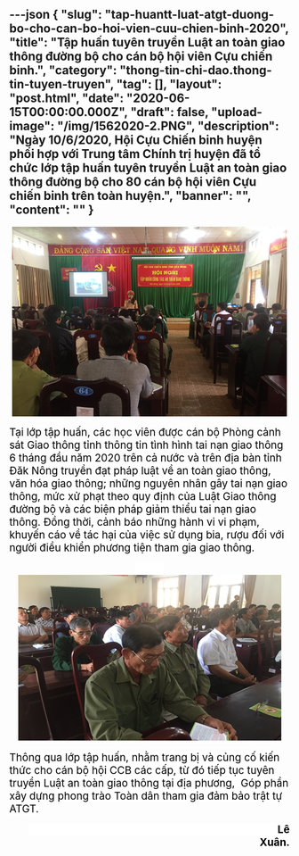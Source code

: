 ---json
{
    "slug": "tap-huantt-luat-atgt-duong-bo-cho-can-bo-hoi-vien-cuu-chien-binh-2020",
    "title": "Tập huấn tuyên truyền Luật an toàn giao thông đường bộ cho cán bộ hội viên Cựu chiến binh.",
    "category": "thong-tin-chi-dao.thong-tin-tuyen-truyen",
    "tag": [],
    "layout": "post.html",
    "date": "2020-06-15T00:00:00.000Z",
    "draft": false,
    "upload-image": "/img/1562020-2.PNG",
    "description": "Ngày 10/6/2020, Hội Cựu Chiến binh huyện phối hợp với Trung tâm Chính trị huyện đã tổ chức lớp tập huấn tuyên truyền Luật an toàn giao thông đường bộ cho 80 cán bộ hội viên Cựu chiến binh trên toàn huyện.",
    "banner": "",
    "__content__": ""
}
---
<p style="text-align:center"><img alt="" src="/img/1562020-1.PNG" /></p>

<p><span style="font-size:14.0pt"><span style="color:black">Tại lớp tập huấn, c&aacute;c học vi&ecirc;n được c&aacute;n bộ Ph&ograve;ng cảnh s&aacute;t Giao th&ocirc;ng tỉnh th&ocirc;ng tin t&igrave;nh h&igrave;nh tai nạn giao th&ocirc;ng 6 th&aacute;ng đầu năm 2020 tr&ecirc;n cả nước v&agrave; tr&ecirc;n địa b&agrave;n tỉnh Đăk N&ocirc;ng truyền đạt <span style="background-color:white">ph&aacute;p luật về an to&agrave;n giao th&ocirc;ng, văn h&oacute;a giao th&ocirc;ng; những nguy&ecirc;n nh&acirc;n g&acirc;y tai nạn giao th&ocirc;ng, mức xử phạt theo quy định của Luật Giao th&ocirc;ng đường bộ v&agrave; c&aacute;c biện ph&aacute;p giảm thiểu tai nạn giao th&ocirc;ng. Đồng thời, cảnh b&aacute;o những h&agrave;nh vi vi phạm, khuyến c&aacute;o về t&aacute;c hại của việc sử dụng bia, rượu đối với người điều khiển phương tiện tham gia giao th&ocirc;ng.</span></span></span></p>

<p style="text-align:center"><span style="font-size:14.0pt"><span style="background-color:white"><span style="color:black">&nbsp; &nbsp; &nbsp; &nbsp; &nbsp;&nbsp;<img alt="" src="/img/1562020-2.PNG" /></span></span></span></p>

<p><span style="font-size:14.0pt"><span style="color:black"><span style="background-color:white">Th&ocirc;ng qua lớp tập huấn, nhằm trang bị v&agrave; củng cố kiến thức cho c&aacute;n bộ hội CCB c&aacute;c cấp, từ đ&oacute; tiếp tục tuy&ecirc;n truyền Luật an to&agrave;n giao th&ocirc;ng tại địa phương,&nbsp; G&oacute;p phần x&acirc;y dựng phong tr&agrave;o To&agrave;n d&acirc;n tham gia đảm bảo trật tự ATGT.</span></span></span></p>

<p style="text-align:right"><span style="font-size:14.0pt"><span style="background-color:white"><span style="color:black">&nbsp;&nbsp;&nbsp;&nbsp;&nbsp;&nbsp;&nbsp;&nbsp;&nbsp;&nbsp;&nbsp;&nbsp;&nbsp;&nbsp;&nbsp;&nbsp;&nbsp;&nbsp;&nbsp;&nbsp;&nbsp;&nbsp;&nbsp;&nbsp;&nbsp;&nbsp;&nbsp;&nbsp;&nbsp;&nbsp;&nbsp;&nbsp;&nbsp;&nbsp;&nbsp;&nbsp;&nbsp;&nbsp;&nbsp;&nbsp;&nbsp;&nbsp;&nbsp;&nbsp;&nbsp;&nbsp;&nbsp;&nbsp;&nbsp;&nbsp;&nbsp;&nbsp;&nbsp;&nbsp;&nbsp;&nbsp;&nbsp;&nbsp;&nbsp;&nbsp;&nbsp;&nbsp;&nbsp;&nbsp;&nbsp;&nbsp;&nbsp;&nbsp;&nbsp;&nbsp;&nbsp;&nbsp;&nbsp;&nbsp;&nbsp;&nbsp; <strong>&nbsp;&nbsp;&nbsp;&nbsp;&nbsp;&nbsp;&nbsp;&nbsp;&nbsp; L&ecirc; Xu&acirc;n.</strong></span></span></span></p>
